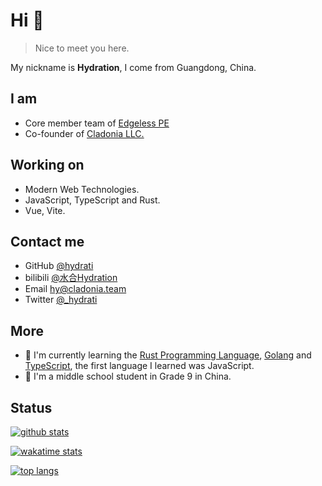 <!--
**hyroge/hyroge** is a ✨ _special_ ✨ repository because its `README.md` (this file) appears on your GitHub profile.

Here are some ideas to get you started:

- 🔭 I’m currently working on ...
- 🌱 I’m currently learning ...
- 👯 I’m looking to collaborate on ...
- 🤔 I’m looking for help with ...
- 💬 Ask me about ...
- 📫 How to reach me: ...
- 😄 Pronouns: ...
- ⚡ Fun fact: ...
-->
# Hi 👋

> Nice to meet you here.

My nickname is **Hydration**, I come from Guangdong, China.

## I am
- Core member team of [Edgeless PE](https://github.com/EdgelessPE)
- Co-founder of [Cladonia LLC.](https://github.com/cladonia-cn)

## Working on
- Modern Web Technologies.
- JavaScript, TypeScript and Rust.
- Vue, Vite.

## Contact me
- GitHub [@hydrati](https://github.com/hydrati)
- bilibili [@水合Hydration](https://space.bilibili.com/98955693)
- Email [hy@cladonia.team](mailto:hy@cladonia.team)
- Twitter [@_hydrati](https://twitter.com/_hydrati)

## More
- 🌱 I'm currently learning the [Rust Programming Language](https://www.rust-lang.org), [Golang](https://go.dev) and [TypeScript](https://www.typescriptlang.org/), the first language I learned was JavaScript.
- 🤔 I'm a middle school student in Grade 9 in China.

## Status
[![github stats](https://github-readme-stats.vercel.app/api?username=hydrati&show_icons=true)](https://github.com/hydrati)

[![wakatime stats](https://github-readme-stats.vercel.app/api/wakatime?username=hyroge&layout=compact)](https://github.com/hydrati)

[![top langs](https://github-readme-stats.vercel.app/api/top-langs/?username=hydrati&layout=compact)](https://github.com/hydrati)
